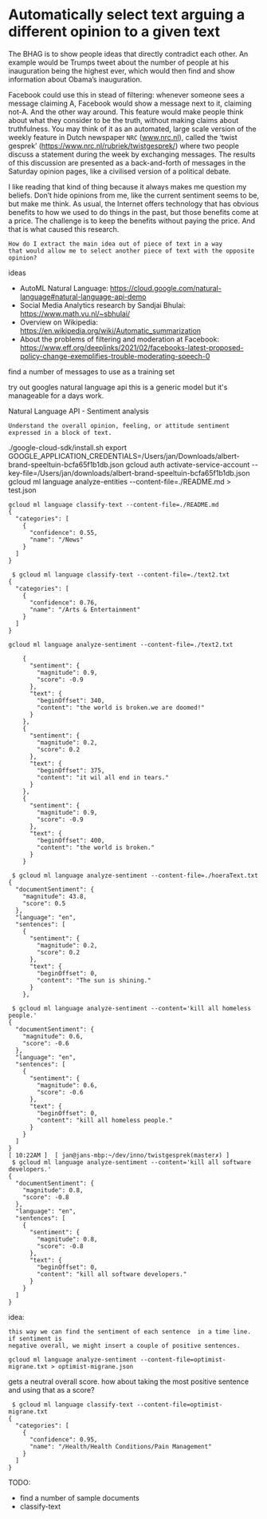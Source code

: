 # Automatically select text arguing a different opinion to a given text

The BHAG is to show people ideas that directly contradict each other. An example would be Trumps tweet about the number of people at his inauguration being the highest ever, which would then find and show information about Obama’s inauguration.

Facebook could use this in stead of filtering: whenever someone sees a message claiming A, Facebook would show a message next to it, claiming not-A. And the other way around. This feature would make people think about what they consider to be the truth, without making claims about truthfulness. You may think of it as an automated, large scale version of the weekly feature in Dutch newspaper `NRC` (www.nrc.nl), called the ‘twist gesprek’ (https://www.nrc.nl/rubriek/twistgesprek/) where two people discuss a statement during the week by exchanging messages. The results of this discussion are presented as a back-and-forth of messages in the Saturday opinion pages, like a civilised version of a political debate.

I like reading that kind of thing because it always makes me question my beliefs.
Don’t hide opinions from me, like the current sentiment seems to be, but make me think. As usual, the Internet offers technology that has obvious benefits to how we used to do things in the past, but those benefits come at a price.
The challenge is to keep the benefits without paying the price. And that is what caused this research.

```
How do I extract the main idea out of piece of text in a way 
that would allow me to select another piece of text with the opposite opinion?
```

ideas

*   AutoML Natural Language: https://cloud.google.com/natural-language#natural-language-api-demo
*   Social Media Analytics research by Sandjai Bhulai: https://www.math.vu.nl/~sbhulai/
*   Overview on Wikipedia: https://en.wikipedia.org/wiki/Automatic_summarization
*   About the problems of filtering and moderation at Facebook: https://www.eff.org/deeplinks/2021/02/facebooks-latest-proposed-policy-change-exemplifies-trouble-moderating-speech-0


find a number of messages to use as a training set 
    
try out googles natural language api
    this is a generic model 
    but it's manageable for a days work.


Natural Language API - Sentiment analysis

    Understand the overall opinion, feeling, or attitude sentiment expressed in a block of text. 



./google-cloud-sdk/install.sh
export GOOGLE_APPLICATION_CREDENTIALS=/Users/jan/Downloads/albert-brand-speeltuin-bcfa65f1b1db.json
gcloud auth activate-service-account --key-file=/Users/jan/downloads/albert-brand-speeltuin-bcfa65f1b1db.json
gcloud ml language analyze-entities --content-file=./README.md > test.json


```
gcloud ml language classify-text --content-file=./README.md
{
  "categories": [
    {
      "confidence": 0.55,
      "name": "/News"
    }
  ]
}
```

```
 $ gcloud ml language classify-text --content-file=./text2.txt
{
  "categories": [
    {
      "confidence": 0.76,
      "name": "/Arts & Entertainment"
    }
  ]
}
```


```
gcloud ml language analyze-sentiment --content-file=./text2.txt

    {
      "sentiment": {
        "magnitude": 0.9,
        "score": -0.9
      },
      "text": {
        "beginOffset": 340,
        "content": "the world is broken.we are doomed!"
      }
    },
    {
      "sentiment": {
        "magnitude": 0.2,
        "score": 0.2
      },
      "text": {
        "beginOffset": 375,
        "content": "it wil all end in tears."
      }
    },
    {
      "sentiment": {
        "magnitude": 0.9,
        "score": -0.9
      },
      "text": {
        "beginOffset": 400,
        "content": "the world is broken."
      }
    }
```

```
 $ gcloud ml language analyze-sentiment --content-file=./hoeraText.txt
{
  "documentSentiment": {
    "magnitude": 43.8,
    "score": 0.5
  },
  "language": "en",
  "sentences": [
    {
      "sentiment": {
        "magnitude": 0.2,
        "score": 0.2
      },
      "text": {
        "beginOffset": 0,
        "content": "The sun is shining."
      }
    },
```

```
 $ gcloud ml language analyze-sentiment --content='kill all homeless people.'
{
  "documentSentiment": {
    "magnitude": 0.6,
    "score": -0.6
  },
  "language": "en",
  "sentences": [
    {
      "sentiment": {
        "magnitude": 0.6,
        "score": -0.6
      },
      "text": {
        "beginOffset": 0,
        "content": "kill all homeless people."
      }
    }
  ]
}
[ 10:22AM ]  [ jan@jans-mbp:~/dev/inno/twistgesprek(master✗) ]
 $ gcloud ml language analyze-sentiment --content='kill all software developers.'
{
  "documentSentiment": {
    "magnitude": 0.8,
    "score": -0.8
  },
  "language": "en",
  "sentences": [
    {
      "sentiment": {
        "magnitude": 0.8,
        "score": -0.8
      },
      "text": {
        "beginOffset": 0,
        "content": "kill all software developers."
      }
    }
  ]
}
```

idea:

    this way we can find the sentiment of each sentence  in a time line.  if sentiment is 
    negative overall, we might insert a couple of positive sentences.

`gcloud ml language analyze-sentiment --content-file=optimist-migrane.txt > optimist-migrane.json`

gets a neutral overall score. how about taking the most positive sentence and using that as a score?

```
 $ gcloud ml language classify-text --content-file=optimist-migrane.txt
{
  "categories": [
    {
      "confidence": 0.95,
      "name": "/Health/Health Conditions/Pain Management"
    }
  ]
}
```

TODO: 
- find a number of sample documents
- classify-text 

